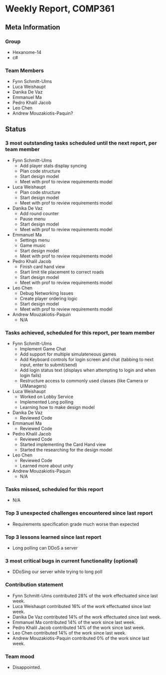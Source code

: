 # Weekly Report, COMP361

## Meta Information

### Group

 * Hexanome-14
 * c#
### Team Members

 * Fynn Schmitt-Ulms
 * Luca Weishaupt
 * Danika De Vaz
 * Emmanuel Ma
 * Pedro Khalil Jacob
 * Leo Chen
 * Andrew Mouzakiotis-Paquin?

## Status

### 3 most outstanding tasks scheduled until the next report, per team member
 * Fynn Schmitt-Ulms
   * Add player stats display syncing
   * Plan code structure
   * Start design model
   * Meet with prof to review requirements model
 * Luca Weishaupt
   * Plan code structure
   * Start design model
   * Meet with prof to review requirements model
 * Danika De Vaz
   * Add round counter
   * Pause menu
   * Start design model
   * Meet with prof to review requirements model
 * Emmanuel Ma 
   * Settings menu
   * Game music
   * Start design model
   * Meet with prof to review requirements model
 * Pedro Khalil Jacob
   * Finish card hand view
   * Start limit tile placement to correct roads
   * Start design model
   * Meet with prof to review requirements model
 * Leo Chen
   * Debug Networking Issues
   * Create player ordering logic
   * Start design model
   * Meet with prof to review requirements model
 * Andrew Mouzakiotis-Paquin
   * N/A

### Tasks achieved, scheduled for this report, per team member

 * Fynn Schmitt-Ulms
   * Implement Game Chat
   * Add support for multiple simulateneous games
   * Add Keyboard controls for login screen and chat (tabbing to next input, enter to submit/send)
   * Add login status text (displays when attempting to login and when login fails)
   * Restructure access to commonly used classes (like Camera or UIManagers)
 * Luca Weishaupt
   * Worked on Lobby Service
   * Implemented Long polling
   * Learning how to make design model
 * Danika De Vaz
   * Reviewed Code
 * Emmanuel Ma 
   * Reviewed Code
 * Pedro Khalil Jacob
   * Reviewed Code
   * Started implementing the Card Hand view
   * Started the researching for the design model
 * Leo Chen
   * Reviewed Code
   * Learned more about unity
 * Andrew Mouzakiotis-Paquin
   * N/A

### Tasks missed, scheduled for this report

 * N/A

### Top 3 unexpected challenges encountered since last report

 * Requirements specification grade much worse than expected

### Top 3 lessons learned since last report

 * Long polling can DDoS a server

### 3 most critical bugs in current functionality (optional)

 * DDoSing our server while trying to long poll

### Contribution statement

 * Fynn Schmitt-Ulms contributed 28% of the work effectuated since last week.
 * Luca Weishaupt contributed 16% of the work effectuated since last week.
 * Danika De Vaz contributed 14% of the work effectuated since last week.
 * Emmanuel Ma contributed 14% of the work since last week.
 * Pedro Khalil Jacob contributed 14% of the work since last week.
 * Leo Chen contributed 14% of the work since last week.
 * Andrew Mouzakiotis-Paquin contributed 0% of the work since last week.

### Team mood

 * Disappointed.
